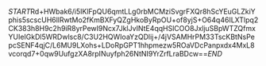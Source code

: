 $START$Rd+HWbak6/i5IKlFpQU6qmtLLg0rbMCMziSvgrFXQr8hScYEuGLZkiYphis5scscUH6llRwtMo2fKmBXFyQZgHkoByRpOU+of8yjS+O64q46ILXTlpq2CK383h8H9c2h9iR8yrPewI9Ncx7JklJvINtE4qqHSlCOO8JxljuSBpWTZQfmxYUIeIGkDl5WRDwlsc8/C3U2HQWIoaYzQDlij+/4jVSAMHrPM33TscKBtNsPepcSENF4qjC/L6MU9LXohs+LDoRpGPT1hhpmezw5ROaVDcPanpxdx4MxL8vcorqd7+0qw9UufgzXA8rpINuyfph26NtNI9YrZrfLraBDcw==$END$